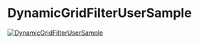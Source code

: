 # DynamicGridFilterUserSample

[![DynamicGridFilterUserSample](http://img.youtube.com/vi/qeN_lb9vKqo/0.jpg)](https://youtu.be/qeN_lb9vKqo?autoplay=1)


